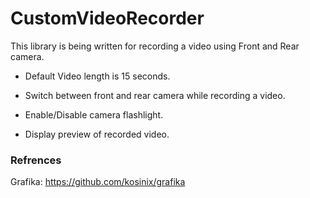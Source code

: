 # CustomVideoRecorder

This library is being written for recording a video using Front and Rear camera.


* Default Video length is 15 seconds.

* Switch between front and rear camera while recording a video.

* Enable/Disable camera flashlight.

* Display preview of recorded video.

### Refrences
Grafika: https://github.com/kosinix/grafika
